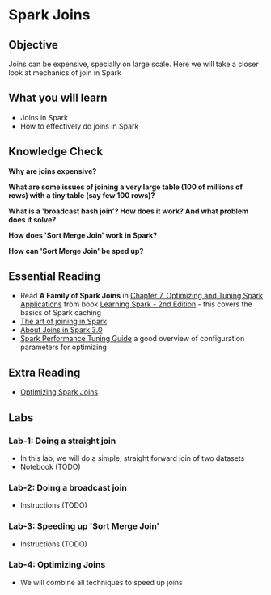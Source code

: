 <link rel='stylesheet' href='../assets/css/main.css'/>

# Spark Joins

## Objective

Joins can be expensive, specially on large scale.  Here we will take a closer look at mechanics of join in Spark

## What you will learn

- Joins in Spark
- How to effectively do joins in Spark

## Knowledge Check

**Why are joins expensive?**

**What are some issues of joining a very large table (100 of millions of rows) with a tiny table (say few 100 rows)?**

**What is a 'broadcast hash join'?  How does it work?  And what problem does it solve?**

**How does 'Sort Merge Join' work in Spark?**

**How can 'Sort Merge Join' be sped up?**

## Essential Reading

* Read **A Family of Spark Joins** in [Chapter 7. Optimizing and Tuning Spark Applications](https://learning.oreilly.com/library/view/learning-spark-2nd/9781492050032/ch07.html) from book [Learning Spark - 2nd Edition](https://learning.oreilly.com/library/view/learning-spark-2nd/9781492050032/) - this covers the basics of Spark caching
* [The art of joining in Spark](https://towardsdatascience.com/the-art-of-joining-in-spark-dcbd33d693c)
* [About Joins in Spark 3.0](https://towardsdatascience.com/about-joins-in-spark-3-0-1e0ea083ea86)
* [Spark Performance Tuning Guide](https://spark.apache.org/docs/latest/sql-performance-tuning.html#join-strategy-hints-for-sql-queries) a good overview of configuration parameters for optimizing

## Extra Reading

* [Optimizing Spark Joins](https://databricks.com/session/optimizing-apache-spark-sql-joins)

## Labs

### Lab-1: Doing a straight join

- In this lab, we will do a simple, straight forward join of two datasets
- Notebook (TODO)

### Lab-2: Doing a broadcast join

- Instructions (TODO)

### Lab-3: Speeding up 'Sort Merge Join'

- Instructions (TODO)

### Lab-4: Optimizing Joins

- We will combine all techniques to speed up joins